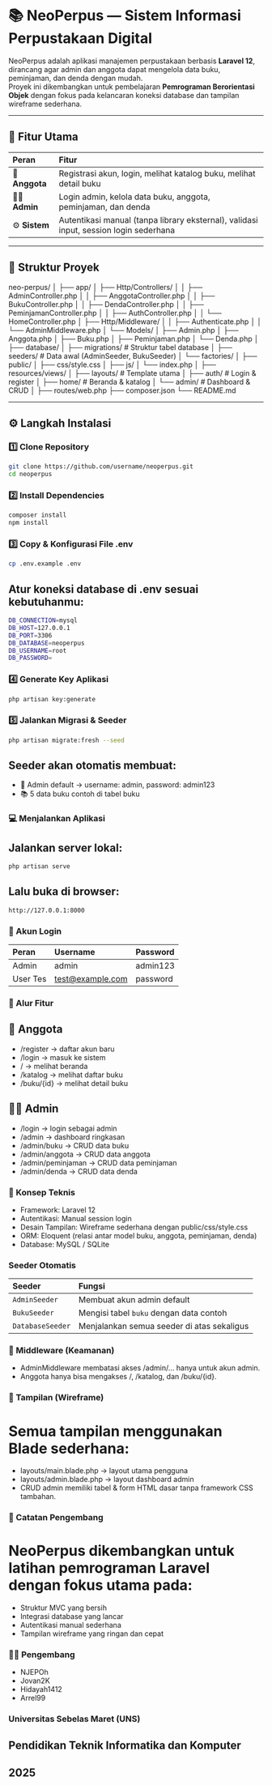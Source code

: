 # 📚 NeoPerpus — Sistem Informasi Perpustakaan Digital

NeoPerpus adalah aplikasi manajemen perpustakaan berbasis **Laravel 12**, dirancang agar admin dan anggota dapat mengelola data buku, peminjaman, dan denda dengan mudah.  
Proyek ini dikembangkan untuk pembelajaran **Pemrograman Berorientasi Objek** dengan fokus pada kelancaran koneksi database dan tampilan wireframe sederhana.

---

## 🚀 Fitur Utama

| Peran | Fitur |
|:------|:------|
| 👤 **Anggota** | Registrasi akun, login, melihat katalog buku, melihat detail buku |
| 🧑‍💼 **Admin** | Login admin, kelola data buku, anggota, peminjaman, dan denda |
| ⚙️ **Sistem** | Autentikasi manual (tanpa library eksternal), validasi input, session login sederhana |

---

## 🧱 Struktur Proyek

neo-perpus/
│
├── app/
│ ├── Http/Controllers/
│ │ ├── AdminController.php
│ │ ├── AnggotaController.php
│ │ ├── BukuController.php
│ │ ├── DendaController.php
│ │ ├── PeminjamanController.php
│ │ ├── AuthController.php
│ │ └── HomeController.php
│ ├── Http/Middleware/
│ │ ├── Authenticate.php
│ │ └── AdminMiddleware.php
│ └── Models/
│ ├── Admin.php
│ ├── Anggota.php
│ ├── Buku.php
│ ├── Peminjaman.php
│ └── Denda.php
│
├── database/
│ ├── migrations/ # Struktur tabel database
│ ├── seeders/ # Data awal (AdminSeeder, BukuSeeder)
│ └── factories/
│
├── public/
│ ├── css/style.css
│ ├── js/
│ └── index.php
│
├── resources/views/
│ ├── layouts/ # Template utama
│ ├── auth/ # Login & register
│ ├── home/ # Beranda & katalog
│ └── admin/ # Dashboard & CRUD
│
├── routes/web.php
├── composer.json
└── README.md


---

## ⚙️ Langkah Instalasi

### 1️⃣ Clone Repository
```bash
git clone https://github.com/username/neoperpus.git
cd neoperpus
```

### 2️⃣ Install Dependencies
```bash
composer install
npm install
```

### 3️⃣ Copy & Konfigurasi File .env
```bash
cp .env.example .env
```

## Atur koneksi database di .env sesuai kebutuhanmu:
```bash
DB_CONNECTION=mysql
DB_HOST=127.0.0.1
DB_PORT=3306
DB_DATABASE=neoperpus
DB_USERNAME=root
DB_PASSWORD=
```

### 4️⃣ Generate Key Aplikasi
```bash
php artisan key:generate
```

### 5️⃣ Jalankan Migrasi & Seeder
```bash
php artisan migrate:fresh --seed
```

## Seeder akan otomatis membuat:
- 👑 Admin default → username: admin, password: admin123
- 📚 5 data buku contoh di tabel buku


### 💻 Menjalankan Aplikasi

## Jalankan server lokal:
```bash
php artisan serve
```

## Lalu buka di browser:
```bash
http://127.0.0.1:8000
```



### 🔑 Akun Login

| Peran    | Username                                    | Password |
| :------- | :------------------------------------------ | :------- |
| Admin    | admin                                       | admin123 |
| User Tes | [test@example.com](mailto:test@example.com) | password |


### 🧩 Alur Fitur

## 👤 Anggota
- /register → daftar akun baru
- /login → masuk ke sistem
- / → melihat beranda
- /katalog → melihat daftar buku
- /buku/{id} → melihat detail buku

## 🧑‍💼 Admin
- /login → login sebagai admin
- /admin → dashboard ringkasan
- /admin/buku → CRUD data buku
- /admin/anggota → CRUD data anggota
- /admin/peminjaman → CRUD data peminjaman
- /admin/denda → CRUD data denda


### 🧠 Konsep Teknis
- Framework: Laravel 12
- Autentikasi: Manual session login
- Desain Tampilan: Wireframe sederhana dengan public/css/style.css
- ORM: Eloquent (relasi antar model buku, anggota, peminjaman, denda)
- Database: MySQL / SQLite


### Seeder Otomatis
| Seeder           | Fungsi                                     |
| :--------------- | :----------------------------------------- |
| `AdminSeeder`    | Membuat akun admin default                 |
| `BukuSeeder`     | Mengisi tabel `buku` dengan data contoh    |
| `DatabaseSeeder` | Menjalankan semua seeder di atas sekaligus |


### 🔐 Middleware (Keamanan)
- AdminMiddleware membatasi akses /admin/... hanya untuk akun admin.
- Anggota hanya bisa mengakses /, /katalog, dan /buku/{id}.


### 🎨 Tampilan (Wireframe)
# Semua tampilan menggunakan Blade sederhana:
- layouts/main.blade.php → layout utama pengguna
- layouts/admin.blade.php → layout dashboard admin
- CRUD admin memiliki tabel & form HTML dasar tanpa framework CSS tambahan.


### 💬 Catatan Pengembang
# NeoPerpus dikembangkan untuk latihan pemrograman Laravel dengan fokus utama pada:
- Struktur MVC yang bersih
- Integrasi database yang lancar
- Autentikasi manual sederhana
- Tampilan wireframe yang ringan dan cepat


### 👨‍💻 Pengembang
- NJEPOh
- Jovan2K
- Hidayah1412
- Arrel99


### Universitas Sebelas Maret (UNS)
## Pendidikan Teknik Informatika dan Komputer
## 2025
